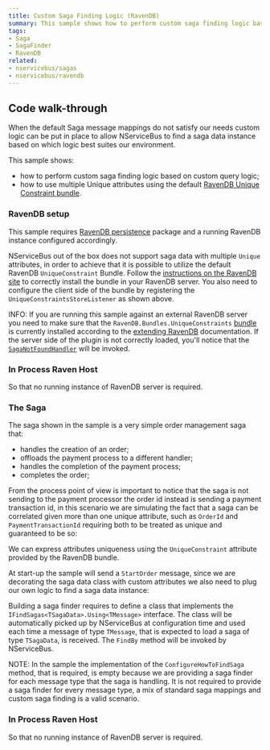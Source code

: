 ```yaml
---
title: Custom Saga Finding Logic (RavenDB)
summary: This sample shows how to perform custom saga finding logic based on custom query logic when the Saga storage is RavenDB and how to use multiple Unique attributes.
tags:
- Saga
- SagaFinder
- RavenDB
related:
- nservicebus/sagas
- nservicebus/ravendb
---
```



## Code walk-through

When the default Saga message mappings do not satisfy our needs custom logic can be put in place to allow NServiceBus to find a saga data instance based on which logic best suites our environment.

This sample shows:

* how to perform custom saga finding logic based on custom query logic;
* how to use multiple Unique attributes using the default [RavenDB Unique Constraint bundle](http://ravendb.net/search?q=extending%20bundles%20unique-constraints).


### RavenDB setup

This sample requires [RavenDB persistence](/nservicebus/ravendb/) package and a running RavenDB instance configured accordingly. 

NServiceBus out of the box does not support saga data with multiple `Unique` attributes, in order to achieve that it is possible to utilize the default RavenDB `UniqueConstraint` Bundle. Follow the [instructions on the RavenDB site](http://ravendb.net/search?q=extending%20bundles%20unique-constraints) to correctly install the bundle in your RavenDB server. You also need to configure the client side of the bundle by registering the `UniqueConstraintsStoreListener` as shown above.

INFO: If you are running this sample against an external RavenDB server you need to make sure that the `RavenDB.Bundles.UniqueConstraints` [bundle](http://ravendb.net/search?q=extending%20bundles%20unique-constraints) is currently installed according to the [extending RavenDB](http://ravendb.net/search?q=server%20extending%20plugins) documentation. If the server side of the plugin is not correctly loaded, you'll notice that the [`SagaNotFoundHandler`](/nservicebus/sagas/saga-not-found.md) will be invoked.


### In Process Raven Host

So that no running instance of RavenDB server is required. 

<!-- import ravenhost -->


### The Saga

The saga shown in the sample is a very simple order management saga that:

* handles the creation of an order;
* offloads the payment process to a different handler;
* handles the completion of the payment process;
* completes the order;

<!-- import TheSagaRavenDB -->

From the process point of view is important to notice that the saga is not sending to the payment processor the order id instead is sending a payment transaction id, in this scenario we are simulating the fact that a saga can be correlated given more than one unique attribute, such as `OrderId` and `PaymentTransactionId` requiring both to be treated as unique and guaranteed to be so:

<!-- import OrderSagaDataRavenDB -->

We can express attributes uniqueness using the `UniqueConstraint` attribute provided by the RavenDB bundle.

At start-up the sample will send a `StartOrder` message, since we are decorating the saga data class with custom attributes we also need to plug our own logic to find a saga data instance:

<!-- import CustomSagaFinderWithUniqueConstraintRavenDB -->

Building a saga finder requires to define a class that implements the `IFindSagas<TSagaData>.Using<TMessage>` interface. The class will be automatically picked up by NServiceBus at configuration time and used each time a message of type `TMessage`, that is expected to load a saga of type `TSagaData`, is received. The `FindBy` method will be invoked by NServiceBus.

NOTE: In the sample the implementation of the `ConfigureHowToFindSaga` method, that is required, is empty because we are providing a saga finder for each message type that the saga is handling. It is not required to provide a saga finder for every message type, a mix of standard saga mappings and custom saga finding is a valid scenario.


### In Process Raven Host

So that no running instance of RavenDB server is required. 

<!-- import ravenhost -->